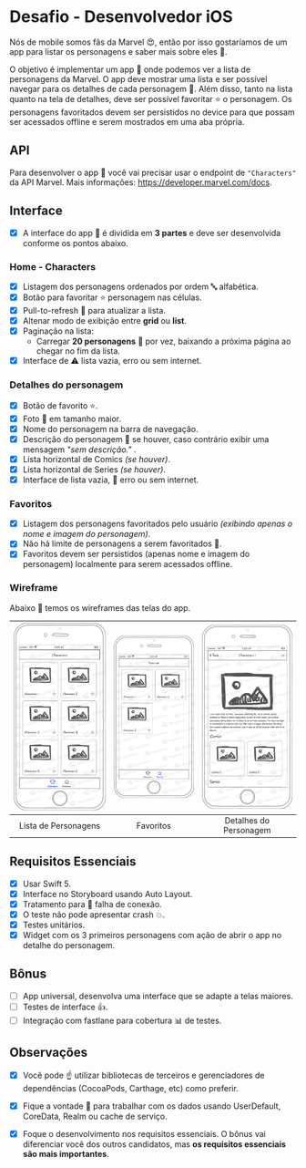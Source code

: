 # Desafio - Desenvolvedor iOS

Nós de mobile somos fãs da Marvel :heart_eyes:, então por isso gostaríamos de um app para listar os personagens e saber mais sobre eles :rocket:.

O objetivo é implementar um app :iphone: onde podemos ver a lista de personagens da Marvel. O app deve mostrar uma lista e ser possível navegar para os detalhes de cada personagem :space_invader:. Além disso, tanto na lista quanto na tela de detalhes, deve ser possível favoritar :star: o personagem. Os personagens favoritados devem ser persistidos no device para que possam ser acessados offline e serem mostrados em uma aba própria.

## API

Para desenvolver o app :iphone: você vai precisar usar o endpoint de `"Characters"` da API Marvel. 
Mais informações: https://developer.marvel.com/docs.

## Interface

- [x] A interface do app :iphone: é dividida em **3 partes** e deve ser desenvolvida conforme os pontos abaixo.

### Home - Characters

- [x] Listagem dos personagens ordenados por ordem :abc: alfabética.
- [x] Botão para favoritar :star: personagem nas células.
- [x] Pull-to-refresh :arrows_counterclockwise: para atualizar a lista.
- [x] Altenar modo de exibição entre **grid** ou **list**.
- [x] Paginação na lista:
    - Carregar **20 personagens** :space_invader: por vez, baixando a próxima página ao chegar no fim da lista.
- [x] Interface de :warning: lista vazia, erro ou sem internet.

### Detalhes do personagem

- [x] Botão de favorito :star:.
- [x] Foto :foggy: em tamanho maior.
- [x] Nome do personagem na barra de navegação.
- [x] Descrição do personagem :space_invader: se houver, caso contrário exibir uma mensagem  *"sem descrição."* .
- [x] Lista horizontal de Comics *(se houver)*.
- [x] Lista horizontal de Series *(se houver)*.
- [x] Interface de lista vazia, :no_mobile_phones: erro ou sem internet.

### Favoritos

- [x] Listagem dos personagens favoritados pelo usuário *(exibindo apenas o nome e imagem do personagem)*.
- [x] Não há limite de personagens a serem favoritados :metal:.
- [x] Favoritos devem ser persistidos (apenas nome e imagem do personagem) localmente para serem acessados offline.

### Wireframe

Abaixo :eyes: temos os wireframes das telas do app.

| ![Page1](iOS/Characters.png)  | ![Page2](iOS/Favorites.png) | ![Page3](iOS/Detail.png) |
|:---:|:---:|:---:|
| Lista de Personagens | Favoritos | Detalhes do Personagem |

## Requisitos Essenciais

- [x] Usar Swift 5.
- [x] Interface no Storyboard usando Auto Layout.
- [x] Tratamento para :no_mobile_phones: falha de conexão.
- [x] O teste não pode apresentar crash :boom:.
- [x] Testes unitários.
- [x] Widget com os 3 primeiros personagens com ação de abrir o app no detalhe do personagem.

## Bônus

- [ ] App universal, desenvolva uma interface que se adapte a telas maiores.
- [ ] Testes de interface :+1:.
- [ ] Integração com fastlane para cobertura :bar_chart: de testes.

## Observações

- [x] Você pode :point_up: utilizar bibliotecas de terceiros e gerenciadores de dependências (CocoaPods, Carthage, etc) como preferir.
- [x] Fique a vontade :wave: para trabalhar com os dados usando UserDefault, CoreData, Realm ou cache de serviço.
- [x] Foque o desenvolvimento nos requisitos essenciais. O bônus vai diferenciar você dos outros candidatos, mas **os requisitos essenciais são mais importantes**.

